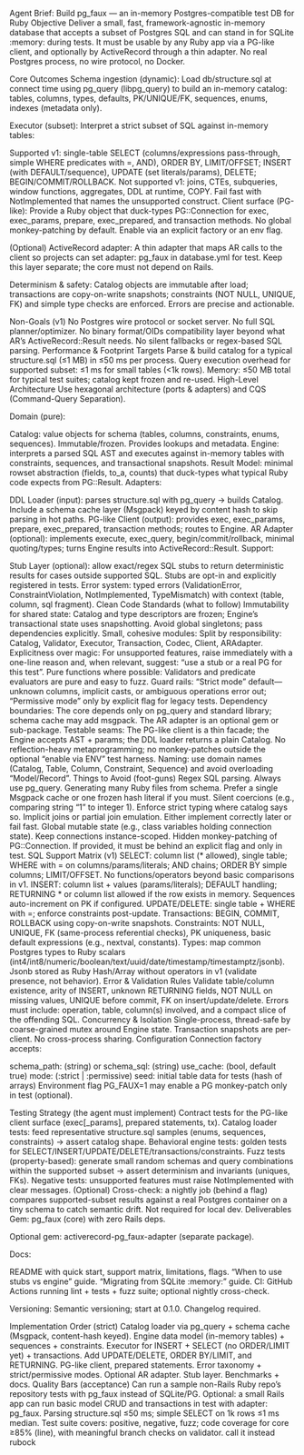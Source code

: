 Agent Brief: Build pg_faux — an in-memory Postgres-compatible test DB for Ruby
Objective
Deliver a small, fast, framework-agnostic in-memory database that accepts a subset of Postgres SQL and can stand in for SQLite :memory: during tests. It must be usable by any Ruby app via a PG-like client, and optionally by ActiveRecord through a thin adapter. No real Postgres process, no wire protocol, no Docker.

Core Outcomes
Schema ingestion (dynamic): Load db/structure.sql at connect time using pg_query (libpg_query) to build an in-memory catalog: tables, columns, types, defaults, PK/UNIQUE/FK, sequences, enums, indexes (metadata only).

Executor (subset): Interpret a strict subset of SQL against in-memory tables:

Supported v1: single-table SELECT (columns/expressions pass-through, simple WHERE predicates with =, AND), ORDER BY, LIMIT/OFFSET; INSERT (with DEFAULT/sequence), UPDATE (set literals/params), DELETE; BEGIN/COMMIT/ROLLBACK.
Not supported v1: joins, CTEs, subqueries, window functions, aggregates, DDL at runtime, COPY. Fail fast with NotImplemented that names the unsupported construct.
Client surface (PG-like): Provide a Ruby object that duck-types PG::Connection for exec, exec_params, prepare, exec_prepared, and transaction methods. No global monkey-patching by default. Enable via an explicit factory or an env flag.

(Optional) ActiveRecord adapter: A thin adapter that maps AR calls to the client so projects can set adapter: pg_faux in database.yml for test. Keep this layer separate; the core must not depend on Rails.

Determinism & safety: Catalog objects are immutable after load; transactions are copy-on-write snapshots; constraints (NOT NULL, UNIQUE, FK) and simple type checks are enforced. Errors are precise and actionable.

Non-Goals (v1)
No Postgres wire protocol or socket server.
No full SQL planner/optimizer.
No binary format/OIDs compatibility layer beyond what AR’s ActiveRecord::Result needs.
No silent fallbacks or regex-based SQL parsing.
Performance & Footprint Targets
Parse & build catalog for a typical structure.sql (≤1 MB) in ≤50 ms per process.
Query execution overhead for supported subset: ≤1 ms for small tables (<1k rows).
Memory: ≤50 MB total for typical test suites; catalog kept frozen and re-used.
High-Level Architecture
Use hexagonal architecture (ports & adapters) and CQS (Command-Query Separation).

Domain (pure):

Catalog: value objects for schema (tables, columns, constraints, enums, sequences). Immutable/frozen. Provides lookups and metadata.
Engine: interprets a parsed SQL AST and executes against in-memory tables with constraints, sequences, and transactional snapshots.
Result Model: minimal rowset abstraction (fields, to_a, counts) that duck-types what typical Ruby code expects from PG::Result.
Adapters:

DDL Loader (input): parses structure.sql with pg_query → builds Catalog. Include a schema cache layer (Msgpack) keyed by content hash to skip parsing in hot paths.
PG-like Client (output): provides exec, exec_params, prepare, exec_prepared, transaction methods; routes to Engine.
AR Adapter (optional): implements execute, exec_query, begin/commit/rollback, minimal quoting/types; turns Engine results into ActiveRecord::Result.
Support:

Stub Layer (optional): allow exact/regex SQL stubs to return deterministic results for cases outside supported SQL. Stubs are opt-in and explicitly registered in tests.
Error system: typed errors (ValidationError, ConstraintViolation, NotImplemented, TypeMismatch) with context (table, column, sql fragment).
Clean Code Standards (what to follow)
Immutability for shared state: Catalog and type descriptors are frozen; Engine’s transactional state uses snapshotting. Avoid global singletons; pass dependencies explicitly.
Small, cohesive modules: Split by responsibility: Catalog, Validator, Executor, Transaction, Codec, Client, ARAdapter.
Explicitness over magic: For unsupported features, raise immediately with a one-line reason and, when relevant, suggest: “use a stub or a real PG for this test”.
Pure functions where possible: Validators and predicate evaluators are pure and easy to fuzz.
Guard rails: “Strict mode” default—unknown columns, implicit casts, or ambiguous operations error out; “Permissive mode” only by explicit flag for legacy tests.
Dependency boundaries: The core depends only on pg_query and standard library; schema cache may add msgpack. The AR adapter is an optional gem or sub-package.
Testable seams: The PG-like client is a thin facade; the Engine accepts AST + params; the DDL loader returns a plain Catalog.
No reflection-heavy metaprogramming; no monkey-patches outside the optional “enable via ENV” test harness.
Naming: use domain names (Catalog, Table, Column, Constraint, Sequence) and avoid overloading “Model/Record”.
Things to Avoid (foot-guns)
Regex SQL parsing. Always use pg_query.
Generating many Ruby files from schema. Prefer a single Msgpack cache or one frozen hash literal if you must.
Silent coercions (e.g., comparing string “1” to integer 1). Enforce strict typing where catalog says so.
Implicit joins or partial join emulation. Either implement correctly later or fail fast.
Global mutable state (e.g., class variables holding connection state). Keep connections instance-scoped.
Hidden monkey-patching of PG::Connection. If provided, it must be behind an explicit flag and only in test.
SQL Support Matrix (v1)
SELECT: column list (* allowed), single table; WHERE with = on columns/params/literals; AND chains; ORDER BY simple columns; LIMIT/OFFSET. No functions/operators beyond basic comparisons in v1.
INSERT: column list + values (params/literals); DEFAULT handling; RETURNING * or column list allowed if the row exists in memory. Sequences auto-increment on PK if configured.
UPDATE/DELETE: single table + WHERE with =; enforce constraints post-update.
Transactions: BEGIN, COMMIT, ROLLBACK using copy-on-write snapshots.
Constraints: NOT NULL, UNIQUE, FK (same-process referential checks), PK uniqueness, basic default expressions (e.g., nextval, constants).
Types: map common Postgres types to Ruby scalars (int4/int8/numeric/boolean/text/uuid/date/timestamp/timestamptz/jsonb). Jsonb stored as Ruby Hash/Array without operators in v1 (validate presence, not behavior).
Error & Validation Rules
Validate table/column existence, arity of INSERT, unknown RETURNING fields, NOT NULL on missing values, UNIQUE before commit, FK on insert/update/delete.
Errors must include: operation, table, column(s) involved, and a compact slice of the offending SQL.
Concurrency & Isolation
Single-process, thread-safe by coarse-grained mutex around Engine state. Transaction snapshots are per-client. No cross-process sharing.
Configuration
Connection factory accepts:

schema_path: (string) or schema_sql: (string)
use_cache: (bool, default true)
mode: (:strict | :permissive)
seed: initial table data for tests (hash of arrays)
Environment flag PG_FAUX=1 may enable a PG monkey-patch only in test (optional).

Testing Strategy (the agent must implement)
Contract tests for the PG-like client surface (exec[_params], prepared statements, tx).
Catalog loader tests: feed representative structure.sql samples (enums, sequences, constraints) → assert catalog shape.
Behavioral engine tests: golden tests for SELECT/INSERT/UPDATE/DELETE/transactions/constraints.
Fuzz tests (property-based): generate small random schemas and query combinations within the supported subset → assert determinism and invariants (uniques, FKs).
Negative tests: unsupported features must raise NotImplemented with clear messages.
(Optional) Cross-check: a nightly job (behind a flag) compares supported-subset results against a real Postgres container on a tiny schema to catch semantic drift. Not required for local dev.
Deliverables
Gem: pg_faux (core) with zero Rails deps.

Optional gem: activerecord-pg_faux-adapter (separate package).

Docs:

README with quick start, support matrix, limitations, flags.
“When to use stubs vs engine” guide.
“Migrating from SQLite :memory:” guide.
CI: GitHub Actions running lint + tests + fuzz suite; optional nightly cross-check.

Versioning: Semantic versioning; start at 0.1.0. Changelog required.

Implementation Order (strict)
Catalog loader via pg_query + schema cache (Msgpack, content-hash keyed).
Engine data model (in-memory tables) + sequences + constraints.
Executor for INSERT + SELECT (no ORDER/LIMIT yet) + transactions.
Add UPDATE/DELETE, ORDER BY/LIMIT, and RETURNING.
PG-like client, prepared statements.
Error taxonomy + strict/permissive modes.
Optional AR adapter.
Stub layer.
Benchmarks + docs.
Quality Bars (acceptance)
Can run a sample non-Rails Ruby repo’s repository tests with pg_faux instead of SQLite/PG.
Optional: a small Rails app can run basic model CRUD and transactions in test with adapter: pg_faux.
Parsing structure.sql ≤50 ms; simple SELECT on 1k rows ≤1 ms median.
Test suite covers: positive, negative, fuzz; code coverage for core ≥85% (line), with meaningful branch checks on validator.
call it instead rubock
